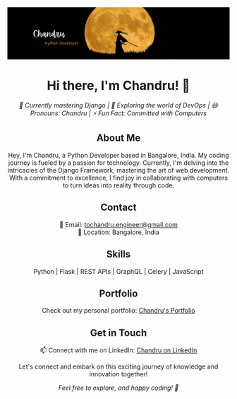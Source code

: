 <div align="center">
  <img src="title1.png" alt="Profile Header">
</div>

<h1 align="center">Hi there, I'm Chandru! 👋</h1>

<p align="center">
  <em>🌱 Currently mastering Django | 🤔 Exploring the world of DevOps | 😄 Pronouns: Chandru | ⚡ Fun Fact: Committed with Computers</em>
</p>

<h2 align="center">About Me</h2>

<p align="center">
  Hey, I'm Chandru, a Python Developer based in Bangalore, India. My coding journey is fueled by a passion for technology. Currently, I'm delving into the intricacies of the Django Framework, mastering the art of web development. With a commitment to excellence, I find joy in collaborating with computers to turn ideas into reality through code.
</p>

<h2 align="center">Contact</h2>

<p align="center">
  📧 Email: <a href="mailto:tochandru.engineer@gmail.com">tochandru.engineer@gmail.com</a><br>
  📍 Location: Bangalore, India
</p>

<h2 align="center">Skills</h2>

<p align="center">
  Python | Flask | REST APIs | GraphQL | Celery | JavaScript
</p>

<h2 align="center">Portfolio</h2>

<p align="center">
  Check out my personal portfolio: <a href="https://chandru.analyticalio.com/" target="_blank">Chandru's Portfolio</a>
</p>

<h2 align="center">Get in Touch</h2>

<p align="center">
  📫 Connect with me on LinkedIn: <a href="https://www.linkedin.com/in/chandru-gs/">Chandru on LinkedIn</a>
</p>

<p align="center">
  Let's connect and embark on this exciting journey of knowledge and innovation together!
</p>

<div align="center">
  <em>Feel free to explore, and happy coding! 🚀</em>
</div>
